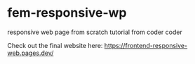 # fem-responsive-wp
responsive web page from scratch tutorial from coder coder

Check out the final website here: https://frontend-responsive-web.pages.dev/
